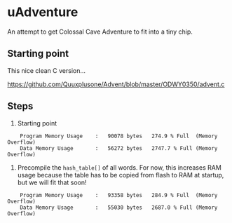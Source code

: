 # uAdventure

An attempt to get Colossal Cave Adventure to fit into a tiny chip.  

## Starting point

This nice clean C version...

https://github.com/Quuxplusone/Advent/blob/master/ODWY0350/advent.c

## Steps

1. Starting point

```
    Program Memory Usage 	:	90078 bytes   274.9 % Full	(Memory Overflow)
    Data Memory Usage 		:	56272 bytes   2747.7 % Full	(Memory Overflow)
```

1. Precompile the `hash_table[]` of all words. For now, this increases RAM usage because the table has to be copied from flash to RAM at startup, but we will fit that soon!

```
    Program Memory Usage 	:	93358 bytes   284.9 % Full	(Memory Overflow)
    Data Memory Usage 		:	55030 bytes   2687.0 % Full	(Memory Overflow)	
```




